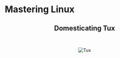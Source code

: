 # Mastering Linux
<h2 style="text-align:center;"> Domesticating Tux </h2>

<br/>
<p style="text-align:center;"> <img src="https://upload.wikimedia.org/wikipedia/commons/thumb/3/3c/TuxFlat.svg/149px-TuxFlat.svg.png" alt="Tux"/> </p>
